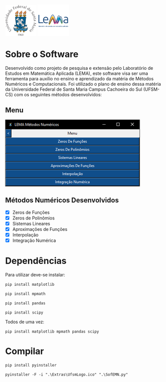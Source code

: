 <img src="./Extras/UfsmLogo.png" width="100">
<img src="./Extras/LemaLogo.png" width="100">

# Sobre o Software
Desenvolvido como projeto de pesquisa e extensão pelo Laboratório de Estudos em Matemática Aplicada (LEMA), este software visa ser uma ferramenta para auxílio no ensino e aprendizado da matéria de Métodos Numéricos e Computacionais. Foi utilizado o plano de ensino dessa matéria da Universidade Federal de Santa Maria Campus Cachoeira do Sul (UFSM-CS) com os seguintes métodos desenvolvidos:

## Menu
<img src="./Extras/prints/Menu.png">

## Métodos Numéricos Desenvolvidos
- [x] Zeros de Funções
- [x] Zeros de Polinômios
- [x] Sistemas Lineares
- [x] Aproximações de Funções
- [x] Interpolação
- [x] Integração Numérica

# Dependências
Para utilizar deve-se instalar:
```
pip install matplotlib
```
```
pip install mpmath
```
```
pip install pandas
```
```
pip install scipy
```
Todos de uma vez:
```
pip install matplotlib mpmath pandas scipy
```

# Compilar
```
pip install pyinstaller
```
```
pyinstaller -F -i ".\Extras\UfsmLogo.ico" ".\SofEMN.py"
```
